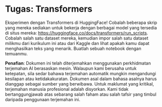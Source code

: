 # Tugas: Transformers

Eksperimen dengan Transformers di HuggingFace! Cobalah beberapa skrip yang mereka sediakan untuk bekerja dengan berbagai model yang tersedia di situs mereka: https://huggingface.co/docs/transformers/run_scripts. Cobalah salah satu dataset mereka, kemudian impor salah satu dataset milikmu dari kurikulum ini atau dari Kaggle dan lihat apakah kamu dapat menghasilkan teks yang menarik. Buatlah sebuah notebook dengan temuanmu.

**Penafian**: 
Dokumen ini telah diterjemahkan menggunakan perkhidmatan terjemahan AI berasaskan mesin. Walaupun kami berusaha untuk ketepatan, sila sedar bahawa terjemahan automatik mungkin mengandungi kesilapan atau ketidakakuratan. Dokumen asal dalam bahasa asalnya harus dianggap sebagai sumber yang berwibawa. Untuk maklumat yang kritikal, terjemahan manusia profesional adalah disyorkan. Kami tidak bertanggungjawab atas sebarang salah faham atau salah tafsir yang timbul daripada penggunaan terjemahan ini.